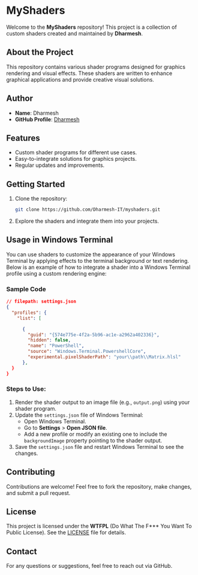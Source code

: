 # MyShaders

Welcome to the **MyShaders** repository! This project is a collection of custom shaders created and maintained by **Dharmesh**.

## About the Project

This repository contains various shader programs designed for graphics rendering and visual effects. These shaders are written to enhance graphical applications and provide creative visual solutions.

## Author

- **Name**: Dharmesh
- **GitHub Profile**: [Dharmesh](https://github.com/Dharmesh-IT) 

## Features

- Custom shader programs for different use cases.
- Easy-to-integrate solutions for graphics projects.
- Regular updates and improvements.

## Getting Started

1. Clone the repository:
   ```bash
   git clone https://github.com/Dharmesh-IT/myshaders.git
   ```
2. Explore the shaders and integrate them into your projects.

## Usage in Windows Terminal

You can use shaders to customize the appearance of your Windows Terminal by applying effects to the terminal background or text rendering. Below is an example of how to integrate a shader into a Windows Terminal profile using a custom rendering engine:

### Sample Code

```json
// filepath: settings.json
{
  "profiles": {
    "list": [

      {
        "guid": "{574e775e-4f2a-5b96-ac1e-a2962a402336}",
        "hidden": false,
        "name": "PowerShell",
        "source": "Windows.Terminal.PowershellCore",
        "experimental.pixelShaderPath": "your\\path\\Matrix.hlsl"
      },
  }
}
```

### Steps to Use:

1. Render the shader output to an image file (e.g., `output.png`) using your shader program.
2. Update the `settings.json` file of Windows Terminal:
   - Open Windows Terminal.
   - Go to **Settings** > **Open JSON file**.
   - Add a new profile or modify an existing one to include the `backgroundImage` property pointing to the shader output.
3. Save the `settings.json` file and restart Windows Terminal to see the changes.

## Contributing

Contributions are welcome! Feel free to fork the repository, make changes, and submit a pull request.

## License

This project is licensed under the **WTFPL** (Do What The F\*\*\* You Want To Public License). See the [LICENSE](LICENSE) file for details.

## Contact

For any questions or suggestions, feel free to reach out via GitHub.
